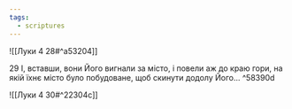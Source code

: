 ```yaml
---
tags:
  - scriptures
---
```


![[Луки 4 28#^a53204]]

29 І, вставши, вони Його вигнали за місто, і повели аж до краю гори, на якій їхнє місто було побудоване, щоб скинути додолу Його... ^58390d

![[Луки 4 30#^22304c]]